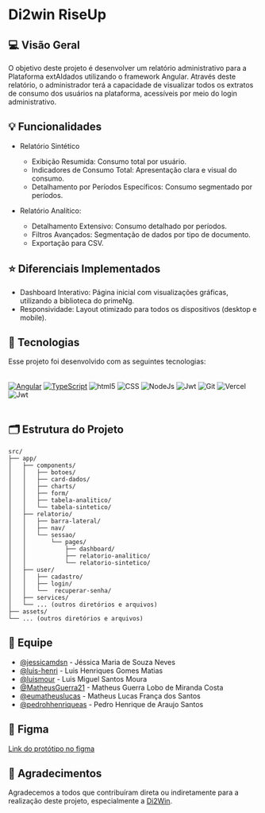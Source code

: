# Di2win RiseUp

## 💻 Visão Geral
O objetivo deste projeto é desenvolver um relatório administrativo para a Plataforma extAIdados utilizando o framework Angular. Através deste relatório, o administrador terá a capacidade de visualizar todos os extratos de consumo dos usuários na plataforma, acessíveis por meio do login administrativo.

## 💡 Funcionalidades
- Relatório Sintético
  - Exibição Resumida: Consumo total por usuário.
  - Indicadores de Consumo Total: Apresentação clara e visual do consumo.
  - Detalhamento por Períodos Específicos: Consumo segmentado por períodos.

- Relatório Analítico:
  - Detalhamento Extensivo: Consumo detalhado por períodos.
  - Filtros Avançados: Segmentação de dados por tipo de documento.
  - Exportação para CSV.

## ⭐ Diferenciais Implementados
- Dashboard Interativo: Página inicial com visualizações gráficas, utilizando a biblioteca do primeNg.
- Responsividade: Layout otimizado para todos os dispositivos (desktop e mobile).

## 🚀 Tecnologias
Esse projeto foi desenvolvido com as seguintes tecnologias:

<div style="diplay: inline_block"><br/>
<a href="#"><img align="center" alt="Angular" src="https://img.shields.io/badge/Angular-DD0031?style=for-the-badge&logo=angular&logoColor=white"/></a>
<a href="#"><img align="center" alt="TypeScript" src="https://img.shields.io/badge/TypeScript-007ACC?style=for-the-badge&logo=typescript&logoColor=white"/></a>
<img align="center" alt="html5" src="https://img.shields.io/badge/HTML5-E34F26?style=for-the-badge&logo=html5&logoColor=white" />
<img align="center" alt="CSS" src="https://img.shields.io/badge/CSS3-1572B6?style=for-the-badge&logo=css3&logoColor=white" />
<img align="center" alt="NodeJs" src="https://img.shields.io/badge/node.js-6DA55F?style=for-the-badge&logo=node.js&logoColor=white"/>
<img align="center" alt="Jwt" src="https://img.shields.io/badge/JWT-black?style=for-the-badge&logo=JSON%20web%20tokens"/>
<img align="center" alt="Git" src="https://img.shields.io/badge/git-%23F05033.svg?style=for-the-badge&logo=git&logoColor=white"/>
<img align="center" alt="Vercel" src="https://img.shields.io/badge/vercel-%23000000.svg?style=for-the-badge&logo=vercel&logoColor=white"/>
<img align="center" alt="Jwt" src="https://img.shields.io/badge/prime-ng-red"/>

</div><br/>

## 🗂️ Estrutura do Projeto
```
src/
├── app/
│   ├── components/
│   │   ├── botoes/
│   │   ├── card-dados/
│   │   ├── charts/
│   │   ├── form/
│   │   ├── tabela-analitico/
│   │   └── tabela-sintetico/
│   ├── relatorio/
│   │   ├── barra-lateral/
│   │   ├── nav/
│   │   └── sessao/
│   │       └── pages/
│   │           ├── dashboard/
│   │           ├── relatorio-analitico/
│   │           └── relatorio-sintetico/
│   ├── user/
│   │   ├── cadastro/
│   │   ├── login/
│   │   └──  recuperar-senha/
│   ├── services/
│   └── ... (outros diretórios e arquivos)
├── assets/
└── ... (outros diretórios e arquivos)
```


## 👥 Equipe

- [@jessicamdsn](https://github.com/jessicamdsn) - Jéssica Maria de Souza Neves
- [@luis-henri](https://github.com/luis-henri) - Luis Henriques Gomes Matias
- [@luismour](https://github.com/luismour) - Luis Miguel Santos Moura
- [@MatheusGuerra21](https://github.com/MatheusGuerra21) - Matheus Guerra Lobo de Miranda Costa
- [@eumatheuslucas](https://github.com/eumatheuslucas) - Matheus Lucas França dos Santos
- [@pedrohhenriqueas](https://github.com/pedrohhenriqueas) - Pedro Henrique de Araujo Santos

## 📱 Figma
[Link do protótipo no figma](https://www.figma.com/design/5hSrUGsgZG2ozluXMzbUiE/Di2win?node-id=0-1&t=QXkmVSp8T8AmkV08-1)

## 👏 Agradecimentos

Agradecemos a todos que contribuíram direta ou indiretamente para a realização deste projeto, especialmente a [Di2Win](https://www.linkedin.com/company/di2win/).


